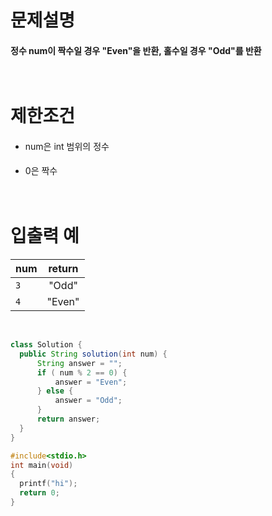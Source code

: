 # 문제설명
#### 정수 num이 짝수일 경우 "Even"을 반환, 홀수일 경우 "Odd"를 반환<br><br><br>
# 제한조건
#### 
- num은 int 범위의 정수
#### 
- 0은 짝수<br><br><br>

# 입출력 예
| num | return |
---|:---:|
| `3` | "Odd" |
| `4` | "Even" |

<br>



```java
class Solution {
  public String solution(int num) {
      String answer = "";
      if ( num % 2 == 0) {
          answer = "Even";          
      } else {
          answer = "Odd";
      }
      return answer;
  }
}
```

```c
#include<stdio.h>
int main(void)
{
  printf("hi");
  return 0;
}
```
 

